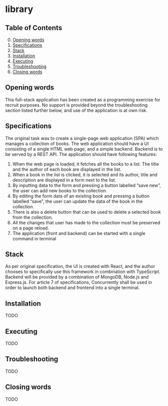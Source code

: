 # library

## Table of Contents

0. [Opening words](#opening-words)
1. [Specifications](#specifications)
2. [Stack](#stack)
3. [Installation](#installation)
4. [Executing](#executing)
5. [Troubleshooting](#troubleshooting)
6. [Closing words](#closing-words)

## Opening words

This full-stack application has been created as a programming exercise for recruit purposes. No support is provided beyond the troubleshooting section listed further below, and use of the application is at own risk.

## Specifications

The original task was to create a single-page web application (SPA) which manages a collection of books. The web application should have a UI consisting of a single HTML web page, and a simple backend. Backend is to be served by a REST API. The application should have following features:

1. When the web page is loaded, it fetches all the books to a list. The title and the
   author of each book are displayed in the list.
2. When a book in the list is clicked, it is selected and its author, title and description are
   displayed in a form next to the list.
3. By inputting data to the form and pressing a button labelled “save new”, the user can
   add new books to the collection.
4. By editing the form data of an existing book and pressing a button labelled “save”,
   the user can update the data of the book in the collection.
5. There is also a delete button that can be used to delete a selected book from the
   collection.
6. All the changes that user has made to the collection must be preserved on a page
   reload.
7. The application (front and backend) can be started with a single command in terminal

## Stack

As per original specification, the UI is created with React, and the author chooses to specifically use this framework in combination with TypeScript. Backend will be provided by a combination of MongoDB, Node.js and Express.js. For article 7 of specifications, Concurrently shall be used in order to launch both backend and frontend into a single terminal.

## Installation

TODO

## Executing

TODO

## Troubleshooting

TODO

## Closing words

TODO
